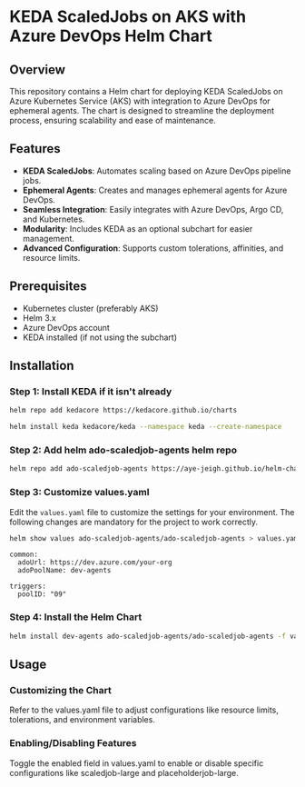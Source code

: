 # KEDA ScaledJobs on AKS with Azure DevOps Helm Chart

## Overview

This repository contains a Helm chart for deploying KEDA ScaledJobs on Azure Kubernetes Service (AKS) with integration to Azure DevOps for ephemeral agents. The chart is designed to streamline the deployment process, ensuring scalability and ease of maintenance.

## Features

- **KEDA ScaledJobs**: Automates scaling based on Azure DevOps pipeline jobs.
- **Ephemeral Agents**: Creates and manages ephemeral agents for Azure DevOps.
- **Seamless Integration**: Easily integrates with Azure DevOps, Argo CD, and Kubernetes.
- **Modularity**: Includes KEDA as an optional subchart for easier management.
- **Advanced Configuration**: Supports custom tolerations, affinities, and resource limits.

## Prerequisites

- Kubernetes cluster (preferably AKS)
- Helm 3.x
- Azure DevOps account
- KEDA installed (if not using the subchart)

## Installation

### Step 1: Install KEDA if it isn't already

```sh
helm repo add kedacore https://kedacore.github.io/charts
```
```sh
helm install keda kedacore/keda --namespace keda --create-namespace
```

### Step 2: Add helm ado-scaledjob-agents helm repo

```sh
helm repo add ado-scaledjob-agents https://aye-jeigh.github.io/helm-charts
```

### Step 3: Customize values.yaml
Edit the `values.yaml` file to customize the settings for your environment.
The following changes are mandatory for the project to work correctly.

```sh
helm show values ado-scaledjob-agents/ado-scaledjob-agents > values.yaml
```
```
common:
  adoUrl: https://dev.azure.com/your-org
  adoPoolName: dev-agents
```
```
triggers:
  poolID: "09"
```

### Step 4: Install the Helm Chart
```sh
helm install dev-agents ado-scaledjob-agents/ado-scaledjob-agents -f values.yaml
```

## Usage

### Customizing the Chart
Refer to the values.yaml file to adjust configurations like resource limits, tolerations, and environment variables.

### Enabling/Disabling Features

Toggle the enabled field in values.yaml to enable or disable specific configurations like scaledjob-large and placeholderjob-large.

